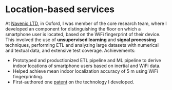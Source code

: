 # Location-based services

At [Navenio LTD](https://navenio.com/), in Oxford, I was member of the core research team, where I developed an component for distinguishing the floor on which a smartphone user is located, based on the WiFi fingerprint of their device. This involved the use of **unsupervised learning** and **signal processing** techniques, performing ETL and analyzing large datasets with numerical and textual data, and extensive test coverage. Achievements:

- Prototyped and productionized ETL pipeline and ML pipeline to derive indoor locations of smartphone users based on inertial and WiFi data.
- Helped achieve mean indoor localization accuracy of 5 m using WiFi fingerprinting.
- First-authored one [patent](https://patents.google.com/patent/WO2020089593A1/) on the technology I developed.
